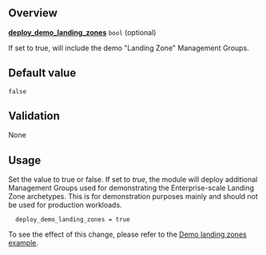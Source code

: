 <!-- markdownlint-disable first-line-h1 -->
## Overview

[**deploy_demo_landing_zones**](#overview) `bool` (optional)

If set to true, will include the demo "Landing Zone" Management Groups.

## Default value

`false`

## Validation

None

## Usage

Set the value to true or false.
If set to _true_, the module will deploy additional Management Groups used for demonstrating the Enterprise-scale Landing Zone archetypes.
This is for demonstration purposes mainly and should not be used for production workloads.

```hcl
  deploy_demo_landing_zones = true
```

To see the effect of this change, please refer to the [Demo landing zones example](https://github.com/Azure/terraform-azurerm-caf-enterprise-scale/wiki/%5BExamples%5D-Deploy-Demo-Landing-Zone-Archetypes).

[//]: # "************************"
[//]: # "INSERT LINK LABELS BELOW"
[//]: # "************************"

